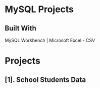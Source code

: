 # MySQL Projects

## Built With
MySQL Workbench | Microsoft Excel - CSV

# Projects

## [1]. School Students Data

